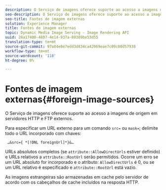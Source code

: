 ```yaml
---
description: O Serviço de imagens oferece suporte ao acesso a imagens de origem em servidores HTTP e FTP externos.
seo-description: O Serviço de imagens oferece suporte ao acesso a imagens de origem em servidores HTTP e FTP externos.
seo-title: Fontes de imagem externas
solution: Experience Manager
title: Fontes de imagem externas
topic: Dynamic Media Image Serving - Image Rendering API
uuid: 28a17400-4807-4e14-937a-80309be53d55
translation-type: tm+mt
source-git-commit: 97a84e8e7edd3d834ca42069eae7c09c00d57938
workflow-type: tm+mt
source-wordcount: '118'
ht-degree: 0%

---
```



# Fontes de imagem externas{#foreign-image-sources}

O Serviço de imagens oferece suporte ao acesso a imagens de origem em servidores HTTP e FTP externos.

Para especificar um URL externo para um comando `src=` ou `mask=`; delimite todo o URL incorporado com chaves:

` …&src={ *[!DNL foreignUrl]*}&…`

URLs absolutos completos (se `attribute::AllowDirectUrls` estiver definido) e URLs relativos a `attribute::RootUrl` serão permitidos. Ocorre um erro se um URL absoluto for incorporado e o atributo: `AllowDirectUrls` é 0, ou se um URL relativo é especificado e `attribute::RootUrl` está vazio.

As imagens estrangeiras são armazenadas em cache pelo servidor de acordo com os cabeçalhos de cache incluídos na resposta HTTP.

